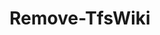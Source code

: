 ﻿---
title: Remove-TfsWiki
breadcrumbs: [ "Wiki" ]
parent: "Wiki"
description: "Deletes one or more Git repositories from a team project. "
remarks: 
parameterSets: 
  "_All_": [ Collection, Project, ProjectWiki, Wiki ] 
  "Remove code wiki":  
    Wiki: 
      type: "object"  
      position: "0"  
      required: true  
    Collection: 
      type: "object"  
    Project: 
      type: "object"  
  "Remove Project Wiki":  
    ProjectWiki: 
      type: "SwitchParameter"  
      required: true  
    Collection: 
      type: "object"  
    Project: 
      type: "object" 
parameters: 
  - name: "Wiki" 
    description: "Specifies the Wiki to be deleted. " 
    required: true 
    globbing: false 
    pipelineInput: "true (ByValue)" 
    position: 0 
    type: "object" 
    aliases: [ Name ] 
  - name: "Name" 
    description: "Specifies the Wiki to be deleted. This is an alias of the Wiki parameter." 
    required: true 
    globbing: false 
    pipelineInput: "true (ByValue)" 
    position: 0 
    type: "object" 
    aliases: [ Name ] 
  - name: "ProjectWiki" 
    description: "Deletes the provisioned (\"project\") Wiki of the specified Team Project. " 
    required: true 
    globbing: false 
    type: "SwitchParameter" 
    defaultValue: "False" 
  - name: "Project" 
    description: "Specifies the name of the Team Project, its ID (a GUID), or a Microsoft.TeamFoundation.Core.WebApi.TeamProject object to connect to. When omitted, it defaults to the connection set by Connect-TfsTeamProject (if any). For more details, see the Get-TfsTeamProject cmdlet. " 
    globbing: false 
    type: "object" 
  - name: "Collection" 
    description: "Specifies the URL to the Team Project Collection or Azure DevOps Organization to connect to, a TfsTeamProjectCollection object (Windows PowerShell only), or a VssConnection object. You can also connect to an Azure DevOps Services organizations by simply providing its name instead of the full URL. For more details, see the Get-TfsTeamProjectCollection cmdlet. When omitted, it defaults to the connection set by Connect-TfsTeamProjectCollection (if any). " 
    globbing: false 
    type: "object"
inputs: 
  - type: "System.Object" 
    description: "Specifies the Wiki to be deleted. "
outputs: 
notes: 
relatedLinks: 
  - text: "Online Version:" 
    uri: "https://tfscmdlets.dev/docs/cmdlets/Wiki/Remove-TfsWiki"
aliases: 
examples: 
---
